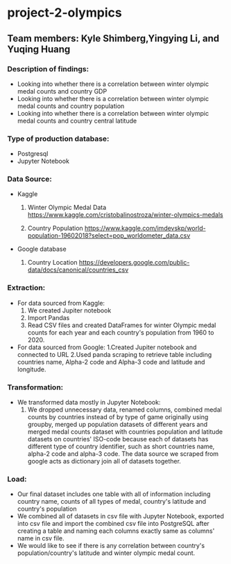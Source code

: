 # project-2-olympics

## Team members: Kyle Shimberg,Yingying Li, and Yuqing Huang

### Description of findings:
  * Looking into whether there is a correlation between winter olympic medal counts and country GDP
  * Looking into whether there is a correlation between winter olympic medal counts and country population
  * Looking into whether there is a correlation between winter olympic medal counts and country central latitude

### Type of production database:  
  * Postgresql
  * Jupyter Notebook
### Data Source:
  * Kaggle
    1. Winter Olympic Medal Data
    https://www.kaggle.com/cristobalinostroza/winter-olympics-medals

    2. Country Population
    https://www.kaggle.com/imdevskp/world-population-19602018?select=pop_worldometer_data.csv

  * Google database
    1. Country Location
    https://developers.google.com/public-data/docs/canonical/countries_csv

### Extraction:
  * For data sourced from Kaggle: 
     1. We created Jupiter notebook
     2. Import Pandas  
     3. Read CSV files and created DataFrames for winter Olympic medal counts for each year and each country's population from 1960 to 2020.
  * For data sourced from Google:
     1.Created Jupiter notebook and connected to URL
     2.Used panda scraping to retrieve table including countries name, Alpha-2 code and Alpha-3 code and latitude and longitude.
### Transformation:
  * We transformed data mostly in Jupyter Notebook:
    1. We dropped unnecessary data, renamed columns, combined medal counts by countries instead of by type of game originally using groupby, merged up population datasets of different years and merged medal counts dataset with countries population and latitude datasets on countries' ISO-code because each of datasets has different type of country identifier, such as short countries name, alpha-2 code and alpha-3 code. The data source we scraped from google acts as dictionary join all of datasets together.
    
### Load:
  * Our final dataset includes one table with all of information including country name, counts of all types of medal, country's latitude and country's population
  * We combined all of datasets in csv file with Jupyter Notebook, exported into csv file and import the combined csv file into PostgreSQL after creating a table and naming each columns exactly same as columns' name in csv file. 
  * We would like to see if there is any correlation between country's population/country's latitude and winter olympic medal count.

